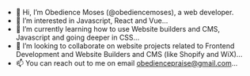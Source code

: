 - 👋 Hi, I’m Obedience Moses (@obediencemoses), a web developer.
- 👀 I’m interested in Javascript, React and Vue...
- 🌱 I’m currently learning how to use Website builders and CMS, Javascript and going deeper in  CSS...
- 💞️ I’m looking to collaborate on website projects related to Frontend Development and Website Builders and CMS (like Shopify and WiX)...
- 📫 You can reach out to me on email obediencepraise@gmail.com...

<!---
obediencemoses/obediencemoses is a ✨ special ✨ repository because its `README.md` (this file) appears on your GitHub profile.
You can click the Preview link to take a look at your changes.
--->
